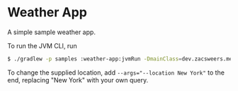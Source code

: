 Weather App
===========

A simple sample weather app.

To run the JVM CLI, run

```bash
$ ./gradlew -p samples :weather-app:jvmRun -DmainClass=dev.zacsweers.metro.sample.weather.MainKt --quiet
```

To change the supplied location, add `--args="--location New York"` to the end, replacing "New York" with your own
query.
